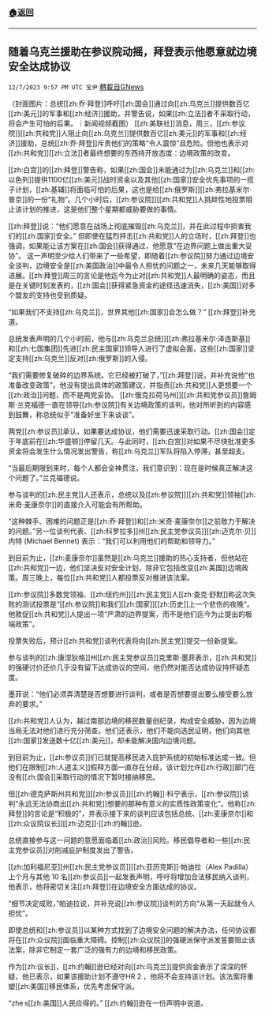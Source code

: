 ###  [:house:返回](README.md)
---


## 随着乌克兰援助在参议院动摇，拜登表示他愿意就边境安全达成协议
`12/7/2023 9:57 PM UTC 宝尹` [轉載自GNews](https://gnews.org/articles/2083735)

（封面图片：总统[[zh:乔·拜登]]呼吁[[zh:国会]]通过向[[zh:乌克兰]]提供数百亿[[zh:美元]]的军事和[[zh:经济]]援助，并警告说，如果[[zh:立法]]者不采取行动，将会产生可怕的后果。｜新闻视频截图）
[[zh:美联社]]消息，周三，[[zh:参议院]][[zh:共和党]]人阻止向[[zh:乌克兰]]提供数百亿[[zh:美元]]的军事和[[zh:经济]]援助，总统[[zh:乔·拜登]]斥责他们的策略“令人震惊”且危险。但他也表示对[[zh:共和党]][[zh:立法]]者最终想要的东西持开放态度：边境政策的改变。

[[zh:白宫]]的[[zh:拜登]]警告称，如果[[zh:国会]]未能通过为[[zh:乌克兰]]和[[zh:以色列]]提供1100亿[[zh:美元]]战时资金以及其他[[zh:国家]]安全优先事项的一揽子计划，[[zh:基辅]]将面临可怕的后果，这也是给[[zh:俄罗斯]][[zh:弗拉基米尔·普京]]的一份“礼物”。几个小时后，[[zh:参议院]][[zh:共和党]]人挑衅性地投票阻止该计划的推进，这是他们整个星期都威胁要做的事情。

[[zh:拜登]]说：“他们愿意在战场上彻底摧毁[[zh:乌克兰]]，并在此过程中损害我们的[[zh:国家]]安全。”
但即使在猛烈抨击[[zh:共和党]]人的立场时，[[zh:拜登]]也强调，如果能让该方案在[[zh:国会]]获得通过，他愿意“在边界问题上做出重大妥协”。
这一声明至少给人们带来了一些希望，即随着[[zh:参议院]]努力通过边境安全谈判，边境安全是[[zh:美国政治]]中最令人担忧的问题之一，未来几天能够取得进展。[[zh:拜登]]周三的言论是他迄今为止对[[zh:共和党]]人最明确的姿态，而且是在关键时刻发表的，[[zh:国会]]获得紧急资金的途径迅速消失，[[zh:美国]]对多个盟友的支持也受到质疑。

“如果我们不支持[[zh:乌克兰]]，世界其他[[zh:国家]]会怎么做？” [[zh:拜登]]补充道。

总统发表声明的几个小时前，他与[[zh:乌克兰总统]][[zh:弗拉基米尔·泽连斯基]]和[[zh:七国集团]]先进[[zh:民主国家]]领导人进行了虚拟会面，这些[[zh:国家]]坚定支持[[zh:乌克兰]]反对[[zh:俄罗斯]]的入侵。

“我们需要修复破碎的边界系统。它已经被打破了，”[[zh:拜登]]说，并补充说他“也准备改变政策”。他没有提出具体的政策建议，并指责[[zh:共和党]]人更想要一个[[zh:政治]]问题，而不是两党妥协。
[[zh:俄克拉荷马州]][[zh:共和党参议员]]詹姆斯·兰克福德一直在领导[[zh:参议院]]有关边境政策的谈判，他对所听到的内容感到鼓舞，称总统似乎“准备好坐下来谈谈”。

两党[[zh:参议员]]承认，如果要达成协议，他们需要迅速采取行动。[[zh:国会]]定于年底前在[[zh:华盛顿]]停留几天。与此同时，[[zh:白宫]]对如果不尽快批准更多资金将会发生什么情况发出警告，称[[zh:乌克兰]]军队将陷入停滞，甚至超支。

“当最后期限到来时，每个人都会全神贯注，我们意识到：现在是时候真正解决这个问题了。”兰克福德说。

参与谈判的[[zh:民主党]]人还表示，总统以及[[zh:参议院]][[zh:共和党]]领袖[[zh:米奇·麦康奈尔]]的直接介入可能会有所帮助。

“这种棘手、困难的问题正是[[zh:乔·拜登]]和[[zh:米奇·麦康奈尔]]之前致力于解决的问题。”另一位谈判代表、[[zh:科罗拉多]]州[[zh:民主党参议员]][[zh:迈克尔·贝]]内特 (Michael Bennet) 表示：“我们可以利用他们的帮助和领导力。”

到目前为止，[[zh:麦康奈尔]]虽然是[[zh:乌克兰]]援助的热心支持者，但他站在[[zh:共和党]]一边，他们坚决反对安全计划，除非它包括改变[[zh:美国]]边境政策。周三晚上，每位[[zh:共和党]]人都投票反对推进该法案。

[[zh:参议院]]多数党领袖、[[zh:纽约州]][[zh:民主党]]人[[zh:查克·舒默]]称这次失败的测试投票是“[[zh:参议院]]和我们[[zh:国家]][[zh:历史]]上一个悲伤的夜晚”。他敦促[[zh:共和党]]人提出一项“严肃的边界提案，而不是他们迄今为止提出的极端政策”。

投票失败后，预计[[zh:共和党]]谈判代表将向[[zh:民主党]]提交一份新提案。

参与谈判的[[zh:康涅狄格]]州[[zh:民主党参议员]]克里斯·墨菲表示，[[zh:共和党]]的强硬讨价还价几乎没有留下达成协议的空间，他仍然对能否达成协议持怀疑态度。

墨菲说：“他们必须弄清楚是否想要进行谈判，或者是否想要提出要么接受要么放弃的要求。”

[[zh:共和党]]人认为，越过南部边境的移民数量创纪录，构成安全威胁，因为边境当局无法对他们进行充分筛查。他们还表示，他们不能向选民证明，他们向其他[[zh:国家]]发送数十亿[[zh:美元]]，却未能解决国内边境问题。

到目前为止，[[zh:参议员]]们已就提高移民进入庇护系统的初始标准达成一致。但他们在限制[[zh:人道主义]]假释方面一直存在分歧，该计划允许[[zh:行政]]部门在没有[[zh:国会]]采取行动的情况下暂时接纳移民。

但[[zh:德克萨斯州共和党]][[zh:参议员]][[zh:约翰]]·科宁表示，[[zh:参议院]]谈判“永远无法协商出[[zh:共和党]]想要的那种有意义的实质性政策变化”。他称[[zh:拜登]]的言论是“积极的”，并表示接下来的谈判应该包括总统、[[zh:麦康奈尔]]和[[zh:众议院议长]][[zh:迈克]]·[[zh:约翰]]逊。

总统直接参与这一问题的意愿面临着[[zh:政治]]风险。移民倡导者和一些[[zh:民主党参议员]]对削减庇护制度发出了警告。

[[zh:加利福尼亚]]州[[zh:民主党参议员]][[zh:亚历克斯]]·帕迪拉（Alex Padilla）上个月与其他 10 名[[zh:参议员]]一起发表声明，呼吁将增加合法移民纳入谈判，他表示，他将密切关注[[zh:拜登]]在边境安全方面达成的协议。

“细节决定成败，”帕迪拉说，并补充说[[zh:参议院]]谈判的方向“从第一天起就令人担忧”。

即使总统和[[zh:参议员]]以某种方式找到了边境安全问题的解决办法，任何协议都将在[[zh:众议院]]面临重大障碍。控制[[zh:众议院]]的强硬派保守派发誓要阻止该法案，除非它制定一套广泛的强有力的边境和移民政策。

作为[[zh:议长]]，[[zh:约翰]]逊已经对向[[zh:乌克兰]]提供资金表示了深深的怀疑，他已表示，如果该援助计划不遵守HR 2 ，他将不会支持该计划。该法案将重塑[[zh:美国]]移民体系，优先考虑保守派。

“zhe s[[zh:美国]]人民应得的。” [[zh:约翰]]逊在一份声明中说道。



